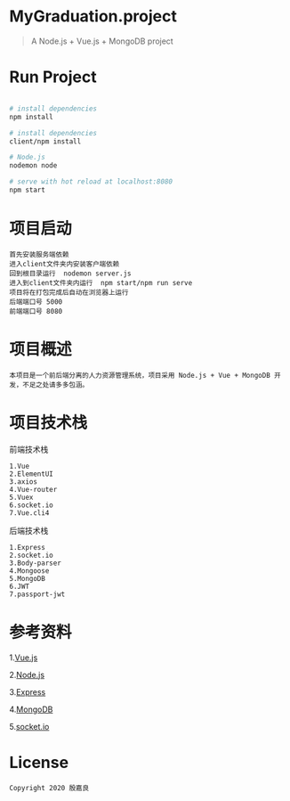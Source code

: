 # MyGraduation.project

>  A Node.js + Vue.js + MongoDB project

# Run Project

``` bash

# install dependencies
npm install

# install dependencies
client/npm install  

# Node.js
nodemon node

# serve with hot reload at localhost:8080
npm start

```

# 项目启动

    首先安装服务端依赖
    进入client文件夹内安装客户端依赖
    回到根目录运行  nodemon server.js
    进入到client文件夹内运行  npm start/npm run serve  
    项目将在打包完成后自动在浏览器上运行
    后端端口号 5000
    前端端口号 8080
    
# 项目概述

    本项目是一个前后端分离的人力资源管理系统，项目采用 Node.js + Vue + MongoDB 开发，不足之处请多多包涵。


# 项目技术栈

 前端技术栈

    1.Vue
    2.ElementUI
    3.axios
    4.Vue-router
    5.Vuex
    6.socket.io
    7.Vue.cli4
    
 后端技术栈
    
    1.Express
    2.socket.io
    3.Body-parser
    4.Mongoose
    5.MongoDB
    6.JWT
    7.passport-jwt
    
    
# 参考资料

   1.[Vue.js](https://cn.vuejs.org/index.html)
   
   2.[Node.js](http://nodejs.cn/api/)
   
   3.[Express](https://www.expressjs.com.cn/4x/api.html)
   
   4.[MongoDB](https://www.runoob.com/mongodb/mongodb-tutorial.html)
   
   5.[socket.io](https://socket.io/get-started/chat/)
    
# License
    
    Copyright 2020 殷嘉良
